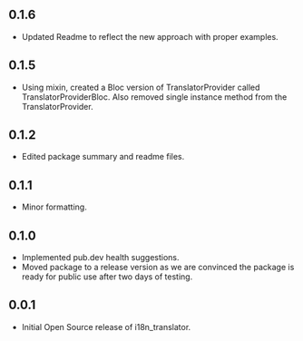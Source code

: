 ## 0.1.6
* Updated Readme to reflect the new approach with proper examples.


## 0.1.5
* Using mixin, created a Bloc version of TranslatorProvider called TranslatorProviderBloc. Also removed single instance method from the TranslatorProvider.

## 0.1.2
* Edited package summary and readme files.

## 0.1.1
* Minor formatting.

## 0.1.0
* Implemented pub.dev health suggestions.
* Moved package to a release version as we are convinced the package is ready for public use after two days of testing.

## 0.0.1
* Initial Open Source release of i18n_translator.
